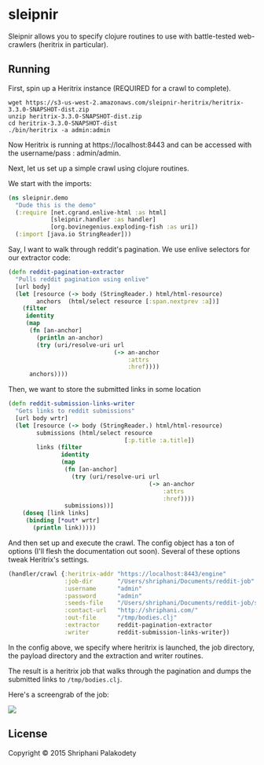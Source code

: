 # sleipnir

Sleipnir allows you to specify clojure routines to use with
battle-tested web-crawlers (heritrix in particular).

## Running

First, spin up a Heritrix instance (REQUIRED for a crawl to complete).

```
wget https://s3-us-west-2.amazonaws.com/sleipnir-heritrix/heritrix-3.3.0-SNAPSHOT-dist.zip
unzip heritrix-3.3.0-SNAPSHOT-dist.zip
cd heritrix-3.3.0-SNAPSHOT-dist
./bin/heritrix -a admin:admin
```

Now Heritrix is running at https://localhost:8443 and can be accessed
with the username/pass : admin/admin.


Next, let us set up a simple crawl using clojure routines. 

We start with the imports:

```clojure
(ns sleipnir.demo
  "Dude this is the demo"
  (:require [net.cgrand.enlive-html :as html]
            [sleipnir.handler :as handler]
            [org.bovinegenius.exploding-fish :as uri])
  (:import [java.io StringReader]))
```

Say, I want
to walk through reddit's pagination. We use
enlive selectors for our extractor code:

```clojure
(defn reddit-pagination-extractor
  "Pulls reddit pagination using enlive"
  [url body]
  (let [resource (-> body (StringReader.) html/html-resource)
        anchors  (html/select resource [:span.nextprev :a])]
    (filter
     identity
     (map
      (fn [an-anchor]
        (println an-anchor)
        (try (uri/resolve-uri url
                              (-> an-anchor
                                  :attrs
                                  :href))))
      anchors))))
```

Then, we want to store the submitted links in some location

```clojure
(defn reddit-submission-links-writer
  "Gets links to reddit submissions"
  [url body wrtr]
  (let [resource (-> body (StringReader.) html/html-resource)
        submissions (html/select resource
                                 [:p.title :a.title])
        links (filter
               identity
               (map
                (fn [an-anchor]
                  (try (uri/resolve-uri url
                                        (-> an-anchor
                                            :attrs
                                            :href))))
                submissions))]
    (doseq [link links]
     (binding [*out* wrtr]
       (println link)))))
```

And then set up and execute the crawl. The config object has a ton of
options (I'll flesh the documentation out soon). Several of these
options tweak Heritrix's settings.

```clojure
(handler/crawl {:heritrix-addr "https://localhost:8443/engine"
                :job-dir       "/Users/shriphani/Documents/reddit-job"
                :username      "admin"
                :password      "admin"
                :seeds-file    "/Users/shriphani/Documents/reddit-job/seeds.txt"
                :contact-url   "http://shriphani.com/"
                :out-file      "/tmp/bodies.clj"
                :extractor     reddit-pagination-extractor
                :writer        reddit-submission-links-writer})
```

In the config above, we specify where heritrix is launched, the job
directory, the payload directory and the extraction and writer routines.

The result is a heritrix job that walks through the pagination and dumps
the submitted links to `/tmp/bodies.clj`.

Here's a screengrab of the job:

<img src="http://blog.shriphani.com/img/heritrix-sleipnir-demo.png" />


## License

Copyright © 2015 Shriphani Palakodety
